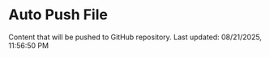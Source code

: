 # Auto Push File

Content that will be pushed to GitHub repository.
Last updated: 08/21/2025, 11:56:50 PM